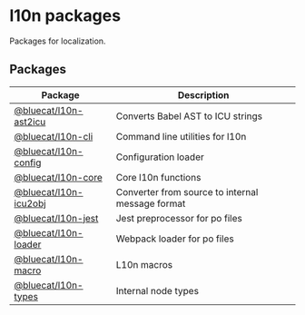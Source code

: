 # l10n packages

Packages for localization.

## Packages

| Package                                   | Description                                      |
| ----------------------------------------- | ------------------------------------------------ |
| [@bluecat/l10n-ast2icu](packages/ast2icu) | Converts Babel AST to ICU strings                |
| [@bluecat/l10n-cli](packages/cli)         | Command line utilities for l10n                  |
| [@bluecat/l10n-config](packages/config)   | Configuration loader                             |
| [@bluecat/l10n-core](packages/core)       | Core l10n functions                              |
| [@bluecat/l10n-icu2obj](packages/icu2obj) | Converter from source to internal message format |
| [@bluecat/l10n-jest](packages/jest)       | Jest preprocessor for po files                   |
| [@bluecat/l10n-loader](packages/loader)   | Webpack loader for po files                      |
| [@bluecat/l10n-macro](packages/macro)     | L10n macros                                      |
| [@bluecat/l10n-types](packages/types)     | Internal node types                              |
